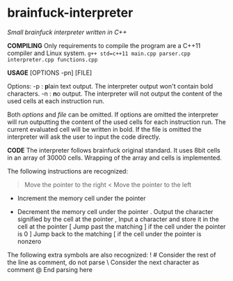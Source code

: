 # brainfuck-interpreter
*Small brainfuck interpreter written in C++*

**COMPILING**
Only requirements to compile the program are a C++11 compiler and Linux system.
`g++ std=c++11 main.cpp parser.cpp interpreter.cpp functions.cpp`

**USAGE**
<binary> [OPTIONS -pn] [FILE]

Options:
  -p : **p**lain text output. The interpreter output won't contain bold characters.
  -n : **n**o output. The interpreter will not output the content of the used cells at each instruction run.
  
Both *options* and *file* can be omitted.
If options are omitted the interpreter will run outputting the content of the used cells for each instruction run. The current evaluated cell will be written in bold.
If the file is omitted the interpreter will ask the user to input the code directly.

**CODE**
The interpreter follows brainfuck original standard.
It uses 8bit cells in an array of 30000 cells. Wrapping of the array and cells is implemented.

The following instructions are recognized:
> 	Move the pointer to the right
< 	Move the pointer to the left
+ 	Increment the memory cell under the pointer
- 	Decrement the memory cell under the pointer
. 	Output the character signified by the cell at the pointer
, 	Input a character and store it in the cell at the pointer
[ 	Jump past the matching ] if the cell under the pointer is 0
] 	Jump back to the matching [ if the cell under the pointer is nonzero

The following extra symbols are also recognized:
! # Consider the rest of the line as comment, do not parse
\   Consider the next character as comment
@   End parsing here

